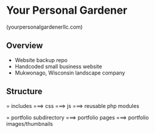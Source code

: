 # Your Personal Gardener
(yourpersonalgardenerllc.com)

Overview
---
- Website backup repo
- Handcoded small business website
- Mukwonago, Wisconsin landscape company


Structure
---
= includes
===> css
===> js
===> reusable php modules

= portfolio subdirectory
===> portfolio pages
===> portfolio images/thumbnails
